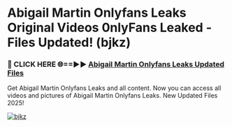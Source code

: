 # Abigail Martin Onlyfans Leaks Original Videos 0nlyFans Leaked - Files Updated! (bjkz)

<h3>🔴 CLICK HERE 🌐==►► <a href="https://tinyurl.com/x26r9saj" rel="nofollow">Abigail Martin Onlyfans Leaks Updated Files</a></h3>

Get Abigail Martin Onlyfans Leaks and all content. Now you can access all videos and pictures of Abigail Martin Onlyfans Leaks. New Updated Files 2025!

[![bjkz](https://i.imgur.com/LkgZPqh.gif)](https://tinyurl.com/x26r9saj)
